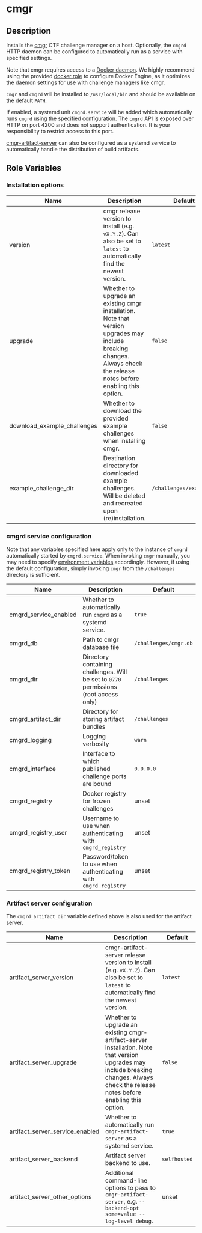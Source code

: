 # cmgr

## Description

Installs the [cmgr](https://github.com/ArmyCyberInstitute/cmgr) CTF challenge manager on a host.
Optionally, the `cmgrd` HTTP daemon can be configured to automatically run as a service with
specified settings.

Note that cmgr requires access to a [Docker
daemon](https://docs.docker.com/get-started/overview/#the-docker-daemon). We highly recommend using
the provided [docker role](../docker/README.md) to configure Docker Engine, as it optimizes the
daemon settings for use with challenge managers like cmgr.

`cmgr` and `cmgrd` will be installed to `/usr/local/bin` and should be available on the default
`PATH`.

If enabled, a systemd unit `cmgrd.service` will be added which automatically runs `cmgrd` using the
specified configuration. The `cmgrd` API is exposed over HTTP on port 4200 and does not support
authentication. It is your responsibility to restrict access to this port.

[cmgr-artifact-server](https://github.com/picoCTF/cmgr-artifact-server) can also be configured as a
systemd service to automatically handle the distribution of build artifacts.

## Role Variables

### Installation options

| Name | Description | Default |
| --- | --- | --- |
| version | cmgr release version to install (e.g. `vX.Y.Z`). Can also be set to `latest` to automatically find the newest version. | `latest` |
| upgrade | Whether to upgrade an existing cmgr installation. Note that version upgrades may include breaking changes. Always check the release notes before enabling this option. | `false` |
| download_example_challenges | Whether to download the provided example challenges when installing cmgr. | `false`
| example_challenge_dir | Destination directory for downloaded example challenges. Will be deleted and recreated upon (re)installation. | `/challenges/examples/`

### cmgrd service configuration

Note that any variables specified here apply only to the instance of `cmgrd` automatically started
by `cmgrd.service`. When invoking `cmgr` manually, you may need to specify [environment
variables](https://github.com/ArmyCyberInstitute/cmgr#configuration) accordingly. However, if using
the default configuration, simply invoking `cmgr` from the `/challenges` directory is sufficient.

| Name | Description | Default |
| --- | --- | --- |
| cmgrd_service_enabled | Whether to automatically run `cmgrd` as a systemd service. | `true` |
| cmgrd_db | Path to cmgr database file | `/challenges/cmgr.db` |
| cmgrd_dir | Directory containing challenges. Will be set to `0770` permissions (root access only) | `/challenges` |
| cmgrd_artifact_dir | Directory for storing artifact bundles | `/challenges` |
| cmgrd_logging | Logging verbosity | `warn` |
| cmgrd_interface | Interface to which published challenge ports are bound | `0.0.0.0` |
| cmgrd_registry | Docker registry for frozen challenges | unset |
| cmgrd_registry_user | Username to use when authenticating with `cmgrd_registry` | unset |
| cmgrd_registry_token | Password/token to use when authenticating with `cmgrd_registry` | unset |

### Artifact server configuration

The `cmgrd_artifact_dir` variable defined above is also used for the artifact server.

| Name | Description | Default |
| --- | --- | --- |
| artifact_server_version | cmgr-artifact-server release version to install (e.g. `vX.Y.Z`). Can also be set to `latest` to automatically find the newest version. | `latest` |
| artifact_server_upgrade | Whether to upgrade an existing cmgr-artifact-server installation. Note that version upgrades may include breaking changes. Always check the release notes before enabling this option. | `false` |
| artifact_server_service_enabled | Whether to automatically run `cmgr-artifact-server` as a systemd service. | `true` |
| artifact_server_backend | Artifact server backend to use. | `selfhosted` |
| artifact_server_other_options | Additional command-line options to pass to `cmgr-artifact-server`, e.g. `--backend-opt some=value --log-level debug`. | unset |

